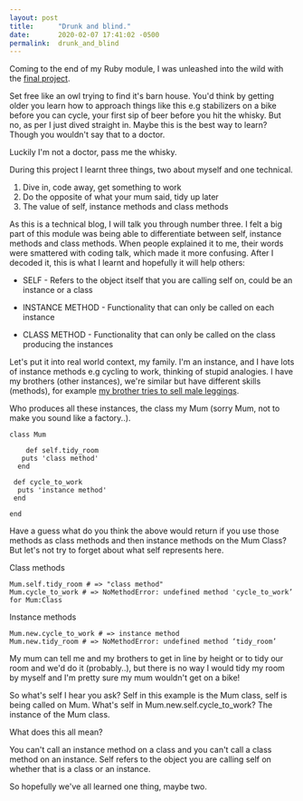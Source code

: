 ```yaml
---
layout: post
title:      "Drunk and blind."
date:       2020-02-07 17:41:02 -0500
permalink:  drunk_and_blind
---
```



Coming to the end of my Ruby module, I was unleashed into the wild with the [final project](http://https://github.com/RebeccaHA/final-project-beers.git).

Set free like an owl trying to find it's barn house. You'd think by getting older you learn how to approach things like this e.g stabilizers on a bike before you can cycle, your first sip of beer before you hit the whisky. But no, as per I just dived straight in. Maybe this is the best way to learn? Though you wouldn't say that to a doctor.

Luckily I'm not a doctor, pass me the whisky.

During this project I learnt three things, two about myself and one technical. 

1. Dive in, code away, get something to work
2. Do the opposite of what your mum said, tidy up later
3. The value of self, instance methods and class methods

As this is a technical blog, I will talk you through number three. I felt a big part of this module was being able to differentiate between self, instance methods and class methods. When people explained it to me, their words were smattered with coding talk, which made it more confusing. After I decoded it, this is what I learnt and hopefully it will help others:

* SELF - Refers to the object itself that you are calling self on, could be an instance or a class

* INSTANCE METHOD - Functionality that can only be called on each instance

* CLASS METHOD - Functionality that can only be called on the class producing the instances

Let's put it into real world context, my family. I'm an instance, and I have lots of instance methods e.g cycling to work, thinking of stupid analogies. I have my brothers (other instances), we're similar but have different skills (methods), for example [my brother tries to sell male leggings](http://www.youtube.com/watch?v=WZ5AFwMIffY). 

Who produces all these instances, the class my Mum (sorry Mum, not to make you sound like a factory..).

```
class Mum
  
	def self.tidy_room
   puts 'class method'
  end
  
 def cycle_to_work
  puts 'instance method'
 end

end
```

Have a guess what do you think the above would return if you use those methods as class methods and then instance methods on the Mum Class? But let's not try to forget about what self represents here.

Class methods
```
Mum.self.tidy_room # => "class method"
Mum.cycle_to_work # => NoMethodError: undefined method 'cycle_to_work’ for Mum:Class
```

Instance methods
```
Mum.new.cycle_to_work # => instance method
Mum.new.tidy_room # => NoMethodError: undefined method ‘tidy_room’
```

My mum can tell me and my brothers to get in line by height or to tidy our room and we'd do it (probably..), but there is no way I would tidy my room by myself and I'm pretty sure my mum wouldn't get on a bike! 

So what's self I hear you ask? Self in this example is the Mum class, self is being called on Mum. What's self in Mum.new.self.cycle_to_work? The instance of the Mum class.

What does this all mean?

You can't call an instance method on a class and you can't call a class method on an instance. Self refers to the object you are calling self on whether that is a class or an instance.

So hopefully we've all learned one thing, maybe two.





